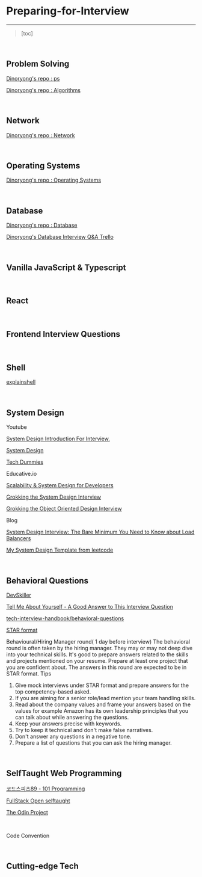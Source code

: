 # Preparing-for-Interview

---

> [toc]

<br/>

## Problem Solving

[Dinoryong's repo : ps](https://github.com/Dinoryong/Problem-Solving)

[Dinoryong's repo : Algorithms](https://github.com/Dinoryong/Algorithms)

<br/>

## Network

[Dinoryong's repo : Network](https://github.com/Dinoryong/Network)

<br/>

## Operating Systems

[Dinoryong's repo : Operating Systems](https://github.com/Dinoryong/Operating-Systems)

<br/>

## Database

[Dinoryong's repo : Database](https://github.com/Dinoryong/Database)

[Dinoryong's Database Interview Q&A Trello](https://trello.com/invite/b/oCDA0HQ6/074986137f781855bbddb5ed9907ee51/database-interview-questions)

<br/>

## Vanilla JavaScript & Typescript



<br/>

## React

<br/>

## Frontend Interview Questions



<br/>

## Shell

[explainshell](https://explainshell.com/)

<br/>

## System Design

Youtube

[System Design Introduction For Interview.](https://youtu.be/UzLMhqg3_Wc)

[System Design](https://youtube.com/playlist?list=PLMCXHnjXnTnvo6alSjVkgxV-VH6EPyvoX)

[Tech Dummies](https://www.youtube.com/channel/UCn1XnDWhsLS5URXTi5wtFTA)

Educative.io

[Scalability & System Design for Developers](https://www.educative.io/path/scalability-system-design)

[Grokking the System Design Interview](https://www.educative.io/courses/grokking-the-system-design-interview)

[Grokking the Object Oriented Design Interview](https://www.educative.io/courses/grokking-the-object-oriented-design-interview)

Blog

[System Design Interview: The Bare Minimum You Need to Know about Load Balancers](https://medium.com/swlh/system-design-interview-the-bare-minimum-you-need-to-know-about-load-balancers-fc0cbe1ac276)

[My System Design Template from leetcode](https://leetcode.com/discuss/career/229177/My-System-Design-Template)

<br/>

## Behavioral Questions

[DevSkiller](https://devskiller.com/45-behavioral-questions-to-use-during-non-technical-interview-with-developers/)

[Tell Me About Yourself - A Good Answer to This Interview Question](https://youtu.be/kayOhGRcNt4)

[tech-interview-handbook/behavioral-questions](https://github.com/yangshun/tech-interview-handbook/blob/master/contents/behavioral-questions.md)

[STAR format](https://www.themuse.com/advice/star-interview-method)

Behavioural/Hiring Manager round( 1 day before interview)
The behavioral round is often taken by the hiring manager. They may or may not deep dive into your technical skills. It's good to prepare answers related to the skills and projects mentioned on your resume. Prepare at least one project that you are confident about. The answers in this round are expected to be in STAR format.
Tips

1. Give mock interviews under STAR format and prepare answers for the top competency-based asked.
2. If you are aiming for a senior role/lead mention your team handling skills.
3. Read about the company values and frame your answers based on the values for example Amazon has its own leadership principles that you can talk about while answering the questions.
4. Keep your answers precise with keywords.
5. Try to keep it technical and don't make false narratives.
6. Don't answer any questions in a negative tone.
7. Prepare a list of questions that you can ask the hiring manager.

<br/>

## SelfTaught Web Programming

[코드스피츠89 - 101 Programming](https://youtube.com/playlist?list=PLBNdLLaRx_rLaELwf70VNhZbNLiGGz_8U)

[FullStack Open selftaught](https://fullstackopen.com/en/)

[The Odin Project](https://www.theodinproject.com/)

<br/>

Code Convention

<br/>

## Cutting-edge Tech




